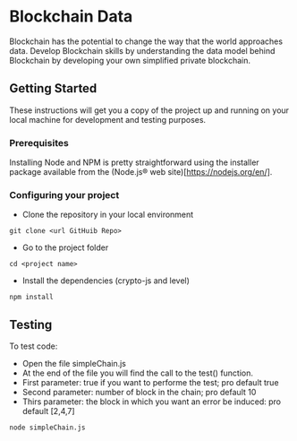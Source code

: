 # Blockchain Data

Blockchain has the potential to change the way that the world approaches data. Develop Blockchain skills by understanding the data model behind Blockchain by developing your own simplified private blockchain.

## Getting Started

These instructions will get you a copy of the project up and running on your local machine for development and testing purposes.

### Prerequisites

Installing Node and NPM is pretty straightforward using the installer package available from the (Node.js® web site)[https://nodejs.org/en/].

### Configuring your project

- Clone the repository in your local environment
```
git clone <url GitHuib Repo>
```
- Go to the project folder
```
cd <project name>
```
- Install the dependencies (crypto-js and level)
```
npm install
```

## Testing

To test code:
- Open the file simpleChain.js
- At the end of the file you will find the call to the test() function.
- First parameter: true if you want to performe the test; pro default true
- Second parameter: number of block in the chain; pro default 10
- Thirs parameter: the block in which you want an error be induced: pro default [2,4,7]
```
node simpleChain.js
```
